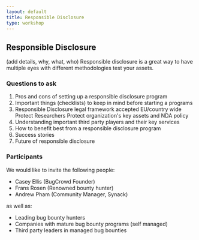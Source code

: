 ```yaml
---
layout: default
title: Responsible Disclosure
type: workshop
---
```


## Responsible Disclosure

(add details, why, what, who)
Responsible disclosure is a great way to have multiple eyes with different methodologies test your assets.

### Questions to ask

1. Pros and cons of setting up a responsible disclosure program
2. Important things (checklists) to keep in mind before starting a programs
3. Responsible Disclosure legal framework accepted EU/country wide
    Protect Researchers
    Protect organization's key assets and NDA policy
4. Understanding important third party players and their key services
5. How to benefit best from a responsible disclosure program
6. Success stories
7. Future of responsible disclosure

### Participants
We would like to invite the following people:
* Casey Ellis (BugCrowd Founder)
* Frans Rosen (Renowned bounty hunter)
* Andrew Pham (Community Manager, Synack)

as well as:

* Leading bug bounty hunters
* Companies with mature bug bounty programs (self managed)
* Third party leaders in managed bug bounties
